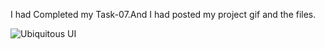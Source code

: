 I had Completed my Task-07.And I had posted my project gif and the files.


![Ubiquitous UI](https://user-images.githubusercontent.com/73348574/99666994-bc238100-2a91-11eb-8022-91ee16f8d658.gif)
